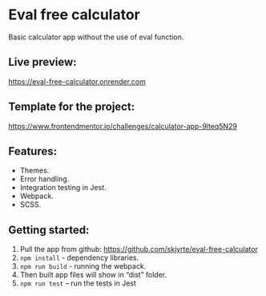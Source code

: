 # Eval free calculator

Basic calculator app without the use of eval function.

## Live preview:

https://eval-free-calculator.onrender.com

## Template for the project:

https://www.frontendmentor.io/challenges/calculator-app-9lteq5N29

## Features:

- Themes.
- Error handling.
- Integration testing in Jest.
- Webpack.
- SCSS.

## Getting started:

1. Pull the app from github:
   https://github.com/skjyrte/eval-free-calculator
2. `npm install` - dependency libraries.
3. `npm run build` - running the webpack.
4. Then built app files will show in “dist” folder.
5. `npm run test` – run the tests in Jest

